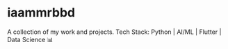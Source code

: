# iaammrbbd
A collection of my work and projects. Tech Stack: Python | AI/ML | Flutter | Data Science 📊
